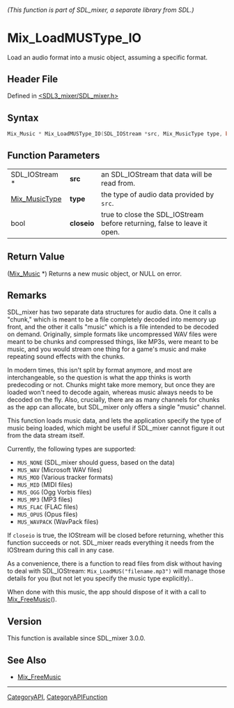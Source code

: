 ###### (This function is part of SDL_mixer, a separate library from SDL.)
# Mix_LoadMUSType_IO

Load an audio format into a music object, assuming a specific format.

## Header File

Defined in [<SDL3_mixer/SDL_mixer.h>](https://github.com/libsdl-org/SDL_mixer/blob/main/include/SDL3_mixer/SDL_mixer.h)

## Syntax

```c
Mix_Music * Mix_LoadMUSType_IO(SDL_IOStream *src, Mix_MusicType type, bool closeio);
```

## Function Parameters

|                                |             |                                                                          |
| ------------------------------ | ----------- | ------------------------------------------------------------------------ |
| SDL_IOStream *                 | **src**     | an SDL_IOStream that data will be read from.                             |
| [Mix_MusicType](Mix_MusicType) | **type**    | the type of audio data provided by `src`.                                |
| bool                           | **closeio** | true to close the SDL_IOStream before returning, false to leave it open. |

## Return Value

([Mix_Music](Mix_Music) *) Returns a new music object, or NULL on error.

## Remarks

SDL_mixer has two separate data structures for audio data. One it calls a
"chunk," which is meant to be a file completely decoded into memory up
front, and the other it calls "music" which is a file intended to be
decoded on demand. Originally, simple formats like uncompressed WAV files
were meant to be chunks and compressed things, like MP3s, were meant to be
music, and you would stream one thing for a game's music and make repeating
sound effects with the chunks.

In modern times, this isn't split by format anymore, and most are
interchangeable, so the question is what the app thinks is worth
predecoding or not. Chunks might take more memory, but once they are loaded
won't need to decode again, whereas music always needs to be decoded on the
fly. Also, crucially, there are as many channels for chunks as the app can
allocate, but SDL_mixer only offers a single "music" channel.

This function loads music data, and lets the application specify the type
of music being loaded, which might be useful if SDL_mixer cannot figure it
out from the data stream itself.

Currently, the following types are supported:

- `MUS_NONE` (SDL_mixer should guess, based on the data)
- `MUS_WAV` (Microsoft WAV files)
- `MUS_MOD` (Various tracker formats)
- `MUS_MID` (MIDI files)
- `MUS_OGG` (Ogg Vorbis files)
- `MUS_MP3` (MP3 files)
- `MUS_FLAC` (FLAC files)
- `MUS_OPUS` (Opus files)
- `MUS_WAVPACK` (WavPack files)

If `closeio` is true, the IOStream will be closed before returning, whether
this function succeeds or not. SDL_mixer reads everything it needs from the
IOStream during this call in any case.

As a convenience, there is a function to read files from disk without
having to deal with SDL_IOStream: `Mix_LoadMUS("filename.mp3")` will manage
those details for you (but not let you specify the music type explicitly)..

When done with this music, the app should dispose of it with a call to
[Mix_FreeMusic](Mix_FreeMusic)().

## Version

This function is available since SDL_mixer 3.0.0.

## See Also

- [Mix_FreeMusic](Mix_FreeMusic)

----
[CategoryAPI](CategoryAPI), [CategoryAPIFunction](CategoryAPIFunction)

